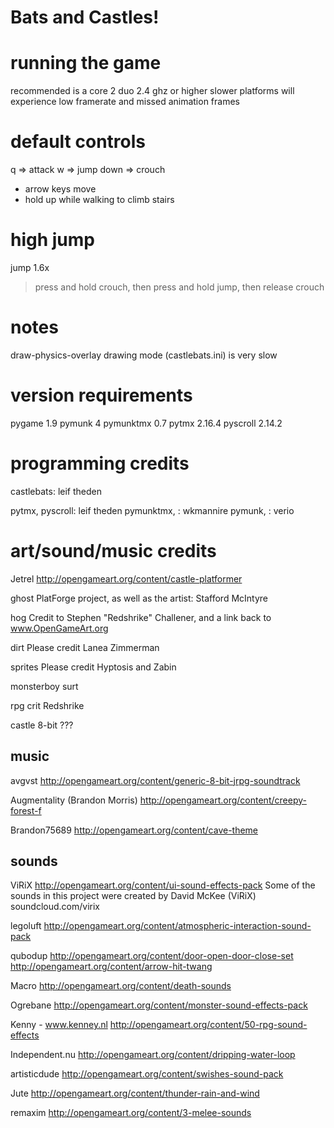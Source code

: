 # Bats and Castles!


running the game
================
recommended is a core 2 duo 2.4 ghz or higher
slower platforms will experience low framerate and missed animation frames


default controls
================

q    => attack
w    => jump
down => crouch

- arrow keys move
- hold up while walking to climb stairs


high jump
=========

jump 1.6x

> press and hold crouch, then press and hold jump, then release crouch



notes
=====
draw-physics-overlay drawing mode (castlebats.ini) is very slow


version requirements
====================
pygame 1.9
pymunk 4
pymunktmx 0.7
pytmx 2.16.4
pyscroll 2.14.2


programming credits
===================
castlebats: leif theden

pytmx, pyscroll: leif theden
pymunktmx,     : wkmannire
pymunk,        : verio

art/sound/music credits
=======================
Jetrel
http://opengameart.org/content/castle-platformer

ghost
PlatForge project, as well as the artist: Stafford McIntyre

hog
Credit to Stephen "Redshrike" Challener, and a link back to www.OpenGameArt.org

dirt
Please credit Lanea Zimmerman

sprites
Please credit Hyptosis and Zabin

monsterboy
surt

rpg crit
Redshrike

castle 8-bit
???


music
-----
avgvst
http://opengameart.org/content/generic-8-bit-jrpg-soundtrack

Augmentality (Brandon Morris)
http://opengameart.org/content/creepy-forest-f

Brandon75689
http://opengameart.org/content/cave-theme

sounds
------
ViRiX
http://opengameart.org/content/ui-sound-effects-pack
Some of the sounds in this project were created by
David McKee (ViRiX) soundcloud.com/virix

legoluft
http://opengameart.org/content/atmospheric-interaction-sound-pack

qubodup
http://opengameart.org/content/door-open-door-close-set
http://opengameart.org/content/arrow-hit-twang

Macro
http://opengameart.org/content/death-sounds

Ogrebane
http://opengameart.org/content/monster-sound-effects-pack

Kenny - www.kenney.nl
http://opengameart.org/content/50-rpg-sound-effects

Independent.nu
http://opengameart.org/content/dripping-water-loop

artisticdude
http://opengameart.org/content/swishes-sound-pack

Jute
http://opengameart.org/content/thunder-rain-and-wind

remaxim
http://opengameart.org/content/3-melee-sounds